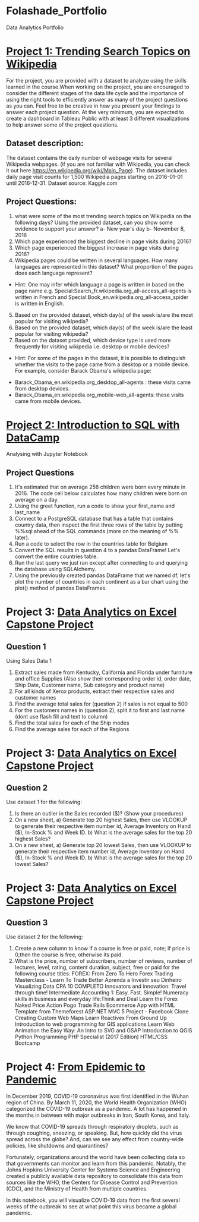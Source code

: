 # Folashade_Portfolio
Data Analytics Portfolio

# [Project 1: Trending Search Topics on Wikipedia](http://localhost:8888/notebooks/Wikipedia%20Project%20-%20AfroFem%20Coders.ipynb)
For the project, you are provided with a dataset to analyze using the skills learned in the course.When working on the project, you are encouraged to consider the different stages of the data life cycle and the importance of using the right tools to efficiently answer as many of the project questions as you can. Feel free to be creative in how you present your findings to answer each project question. At the very minimum, you are expected to create a dashboard in Tableau Public with at least 3 different visualizations to help answer some of the project questions.
## Dataset description:
The dataset contains the daily number of webpage visits for several Wikipedia webpages. (if you are not familiar with Wikipedia, you can check it out here https://en.wikipedia.org/wiki/Main_Page). The dataset includes daily page visit counts for 1,500 Wikipedia pages starting on 2016-01-01 until 2016-12-31.
Dataset source: Kaggle.com
## Project Questions:
1. what were some of the most trending search topics on Wikipedia on the following days? Using the provided dataset, can you show some evidence to support your answer? 
a- New year's day 
b- November 8, 2016
2. Which page experienced the biggest decline in page visits during 2016?
3. Which page experienced the biggest increase in page visits during 2016?
4. Wikipedia pages could be written in several languages. How many languages are represented in this dataset? What proportion of the pages does each language represent? 
- Hint: One may infer which language a page is written in based on the page name
e.g. Special:Search_fr.wikipedia.org_all-access_all-agents is written in French and Special:Book_en.wikipedia.org_all-access_spider is written in English.
5. Based on the provided dataset, which day(s) of the week is/are the most popular for visiting wikipedia?
6. Based on the provided dataset, which day(s) of the week is/are the least popular for visiting wikipedia?
7. Based on the dataset provided, which device type is used more frequently for visiting wikipedia i.e. desktop or mobile devices?
- Hint: For some of the pages in the dataset, it is possible to distinguish whether the visits to the page came from a desktop or a mobile device.
For example, consider Barack Obama's wikipedia page:
* Barack_Obama_en.wikipedia.org_desktop_all-agents : these visits came from desktop devices.
* Barack_Obama_en.wikipedia.org_mobile-web_all-agents: these visits came from mobile devices.


# [Project 2: Introduction to SQL with DataCamp](http://localhost:8888/notebooks/Desktop/Adunni%20Data/Project%20Notebook%20Codes/project/Introduction%20to%20DataCamp%20Projects/notebook.ipynb)
Analysing with Jupyter Notebook
## Project Questions
1. It's estimated that on average 256 children were born every minute in 2016. The code cell below calculates how many children were born on average on a day.
2. Using the greet function, run a code to show your first_name and last_name
3. Connect to a PostgreSQL database that has a table that contains country data, then inspect the first three rows of the table by putting %%sql ahead of the SQL commands (more on the meaning of %% later).
4. Run a code to select the row in the countries table for Belgium
5. Convert the SQL results in question 4 to a pandas DataFrame! Let's convert the entire countries table.
6. Run the last query we just ran except after connecting to and querying the database using SQLAlchemy.
7. Using the previously created pandas DataFrame that we named df, let's plot the number of countries in each continent as a bar chart using the plot() method of pandas DataFrames.


# Project 3: [Data Analytics on Excel Capstone Project](https://docs.google.com/spreadsheets/d/166fDijPgtf-cRz_30nozBKRS_PVHT6y0NbAMBhzGDds/edit#gid=743487262)
## Question 1
Using Sales Data 1
1. Extract sales made from Kentucky, California and Florida under furniture and office Supplies (Also show their corresponding order id, order date, Ship Date, Customer name, Sub category and product name)
2. For all kinds of Xerox products, extract their respective sales and customer names
3. Find the average total sales for (question 2) if sales is not equal to 500
4. For the customers names in (question 2), split it to first and last name (dont use flash fill and text to column)
5. Find the total sales for each of the Ship modes
6. Find the average sales for each of the Regions

# Project 3: [Data Analytics on Excel Capstone Project](https://docs.google.com/spreadsheets/d/1gUGLRjS7s3VfVT7GcOf7IjnqU_53V6yb/edit#gid=1297590760)
## Question 2
Use dataset 1 for the following:
1) Is there an outlier in the Sales recorded ($)? (Show your procedures)
2) On a new sheet,
a) Generate top 20 highest Sales, then use VLOOKUP to generate their respective item number id, Average Inventory on Hand ($), In-Stock % and Week ID.
b) What is the average sales for the top 20 highest Sales?
3) On a new sheet,
a) Generate top 20 lowest Sales, then use VLOOKUP to generate their respective item number id, Average Inventory on Hand ($), In-Stock % and Week ID.
b) What is the average sales for the top 20 lowest Sales?

# Project 3: [Data Analytics on Excel Capstone Project](https://docs.google.com/spreadsheets/d/1gcEoVgUqbwpFGk0PiG2EjHwBaI7evCPl/edit#gid=2144271039)
## Question 3
Use dataset 2 for the following:
1) Create a new column to know if a course is free or paid, note; if price is 0,then the course is free, otherwise its paid.
2) What is the price, number of subscribers, number of reviews, number of lectures, level, rating, content duration, subject, free or paid for the following course titles:
FOREX: From Zero To Hero
Forex Trading Masterclass - Learn To Trade Better
Aprenda a Investir seu Dinheiro
Visualizing Data
CPA 10 COMPLETO
Innovators and innovation: Travel through time!
Intermediate Accounting 1: Easy. Fast. Simple!
Numeracy skills in business and everyday life:Think and Deal
Learn the Forex Naked Price Action Pogo Trade
Rails Ecommerce App with HTML Template from Themeforest
ASP.NET MVC 5 Project - Facebook Clone
Creating Custom Web Maps
Learn Reactivex From Ground Up
Introduction to web programming for GIS applications
Learn Web Animation the Easy Way: An Intro to SVG and GSAP
Introduction to QGIS Python Programming
PHP Specialist (2017 Edition)
HTML/CSS Bootcamp


# Project 4: [From Epidemic to Pandemic](https://app.datacamp.com/workspace/w/759857f5-9727-4c2a-bc66-8f1c6900d34e/edit)
In December 2019, COVID-19 coronavirus was first identified in the Wuhan region of China. By March 11, 2020, the World Health Organization (WHO) categorized the COVID-19 outbreak as a pandemic. A lot has happened in the months in between with major outbreaks in Iran, South Korea, and Italy.

We know that COVID-19 spreads through respiratory droplets, such as through coughing, sneezing, or speaking. But, how quickly did the virus spread across the globe? And, can we see any effect from country-wide policies, like shutdowns and quarantines?

Fortunately, organizations around the world have been collecting data so that governments can monitor and learn from this pandemic. Notably, the Johns Hopkins University Center for Systems Science and Engineering created a publicly available data repository to consolidate this data from sources like the WHO, the Centers for Disease Control and Prevention (CDC), and the Ministry of Health from multiple countries.

In this notebook, you will visualize COVID-19 data from the first several weeks of the outbreak to see at what point this virus became a global pandemic.
